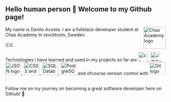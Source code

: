 ## Hello human person 👋 Welcome to my Github page!
<img src="https://user-images.githubusercontent.com/113366808/224336356-c09c9402-9e83-44f3-a870-8bae1bf2d7d0.svg" width ="70" height="70" alt="Chas Academy logo" align="right">
<p align="left">My name is Danilo Acosta. I am a fullstack developer student at Chas Academy
In stockholm, Sweden.</p> 🇸🇪
</br>




Technologies i have learned and used in my projects so far are <img src="https://user-images.githubusercontent.com/113366808/224324139-810f57f7-a573-4238-bfa6-e3becc771e83.svg" width ="30" height="30" alt="c-sharp logo">, <img src="https://user-images.githubusercontent.com/113366808/224329467-b9b7852d-fad0-40e4-8115-46fc5231298f.svg" width ="30" height="30" alt="JavaScript logo">, <img src="https://user-images.githubusercontent.com/113366808/224329664-76644d75-f2bb-43b0-9bf1-e20b7bfe4f70.svg" width ="50" height="40" alt="JSON logo">, <img src="https://user-images.githubusercontent.com/113366808/224329505-907ada4c-b69c-43e1-9e86-bf05b39ae1df.svg" width ="50" height="40" alt="CSS3 and HTML5 logo">, <img src="https://user-images.githubusercontent.com/113366808/224329680-40ee4204-f423-4657-9315-9f335eb0af50.svg" width ="50" height="40" alt="SQL Database">, <img src="https://user-images.githubusercontent.com/113366808/224329523-76d14243-d8a1-4aa0-9f57-eb819964854b.svg" width ="50" height="40" alt="PostgreSQL logo"> and ofcourse version control with <img src="https://user-images.githubusercontent.com/113366808/224329580-a7653ef2-69af-4e9c-9980-f28ff367d95b.svg" width ="50" height="40" alt="Git logo">.

Follow me on my journey on becoming a great software developer here on Github! 🙌

<!--**Danilo-Acosta5389/Danilo-Acosta5389** is a ✨ _special_ ✨ repository because its `README.md` (this file) appears on your GitHub profile.

Here are some ideas to get you started:

- 🔭 I’m currently working on ...
- 🌱 I’m currently learning ...
- 👯 I’m looking to collaborate on ...
- 🤔 I’m looking for help with ...
- 💬 Ask me about ...
- 📫 How to reach me: ...
- 😄 Pronouns: ...
- ⚡ Fun fact: ...
-->
